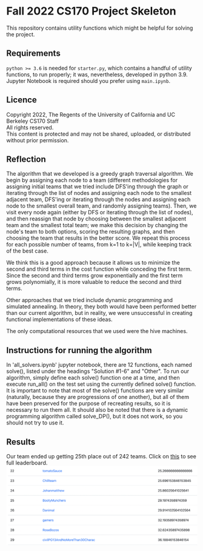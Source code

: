 # Fall 2022 CS170 Project Skeleton
This repository contains utility functions which might be helpful for solving the project.

## Requirements
`python >= 3.6` is needed for `starter.py`, which contains a handful of utility functions, to run properly; it was, nevertheless, developed in python 3.9.  
Jupyter Notebook is required should you prefer using `main.ipynb`.

## Licence
Copyright 2022, The Regents of the University of California and UC Berkeley CS170 Staff  
All rights reserved.  
This content is protected and may not be shared, uploaded, or distributed without prior permission. 

## Reflection
The algorithm that we developed is a greedy graph traversal algorithm. We begin by assigning each node to a team (different methodologies for assigning initial teams that we tried include DFS'ing through the graph or iterating through the list of nodes and assigning each node to the smallest adjacent team, DFS'ing or iterating through the nodes and assigning each node to the smallest overall team, and randomly assigning teams). Then, we visit every node again (either by DFS or iterating through the list of nodes), and then reassign that node by choosing between the smallest adjacent team and the smallest total team; we make this decision by changing the node's team to both options, scoring the resulting graphs, and then choosing the team that results in the better score. We repeat this process for each possible number of teams, from k=1 to k=|V|, while keeping track of the best case.

We think this is a good approach because it allows us to minimize the second and third terms in the cost function while conceding the first term. Since the second and third terms grow exponentially and the first term grows polynomially, it is more valuable to reduce the second and third terms.

Other approaches that we tried include dynamic programming and simulated annealing. In theory, they both would have been performed better than our current algorithm, but in reality, we were unsuccessful in creating functional implementations of these ideas.

The only computational resources that we used were the hive machines.

## Instructions for running the algorithm
In 'all_solvers.ipynb' jupyter notebook, there are 12 functions, each named solve(), listed under the headings "Solution #1-6" and "Other". To run our algorithm, simply define each solve() function one at a time, and then execute run_all() on the test set using the currently defined solve() function. It is important to note that most of the solve() functions are very similar (naturally, because they are progressions of one another), but all of them have been preserved for the purpose of recreating results, so it is necessary to run them all. It should also be noted that there is a dynamic programming algorithm called solve_DP(), but it does not work, so you should not try to use it.

## Results
Our team ended up getting 25th place out of 242 teams. Click on [this](CS_170_Leaderboard.html) to see full leaderboard.
![leaderboard](leaderboard.png)
